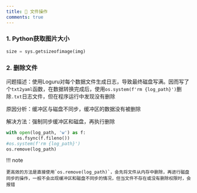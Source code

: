 ```yaml
---
title: 🐖 文件操作
comments: true
---
```


### 1. Python获取图片大小

```python
size = sys.getsizeofimage(img)
```

### 2. 删除文件

问题描述：使用Loguru对每个数据文件生成日志，导致最终磁盘写满。因而写了个`txt2yaml`函数，在数据转换完成后，使用`os.system(f'rm {log_path}')`删除`.txt`日志文件，但在程序运行中发现没有删除

原因分析：缓冲区与磁盘不同步，缓冲区的数据没有被删除

解决方法：强制同步缓冲区和磁盘，再执行删除

```python
with open(log_path, 'w') as f:
    os.fsync(f.fileno())
#os.system(f'rm {log_path}')
os.remove(log_path)
```

!!! note

	更高效的方法是直接使用`os.remove(log_path)`，会先将文件从内存中删除，再进行磁盘同步的操作，一般不会出现缓冲区和磁盘不同步的情况，但当文件不存在或没有删除权限时，会报错

